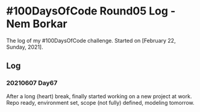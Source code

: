 # #100DaysOfCode Round05 Log - Nem Borkar

The log of my #100DaysOfCode challenge. Started on [February 22, Sunday, 2021].

## Log

### 20210607 Day67
After a long (heart) break, finally started working on a new project at work.  
Repo ready, environment set, scope (not fully) defined, modeling tomorrow.  
